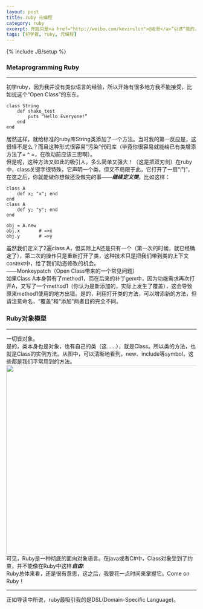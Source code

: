 ```yaml
---
layout: post
title: ruby 元编程
category: ruby
excerpt: 开始只是<a href="http://weibo.com/kevinclcn">@龙哥</a>”引诱“我的，但后来我被DSL吸引了，ruby蛮有意思
tags: [初学者, ruby, 元编程]
---
```

{% include JB/setup %}

### Metaprogramming Ruby ###
----------
初学ruby，因为我并没有类似语言的经验，所以开始有很多地方我不能接受，比如说这个“Open Class”的东东。  

	class String
		def shako_test		
			puts “Hello Everyone!”
		end
	end
居然这样，就给标准的ruby库String类添加了一个方法。当时我的第一反应是，这很怪不是么？而且这种形式很容易“污染”代码库（毕竟你很容易就能给已有类增添方法了= ^ =，在改动前应该三思啊）。  
但是呢，这种方法又如此的吸引人，多么简单又强大！（这是把双刃剑）在ruby中，class关键字很特殊，它声明一个类，但又不局限于此，它打开了一扇“门”，在这之后，你就能做你想做还没做完的事——***继续定义类***。比如这样：

	class A
		def x; "x"; end
	end
	class A
		def y; "y"; end
	end
	
	obj = A.new
	obj.x		# =>x
	obj.y		# =>y
虽然我们定义了2遍class A，但实际上A还是只有一个（第一次的时候，就已经确定了），第二次的操作只是重新打开了类，这种技术只是把我们带到类的上下文context中，给了我们动态修改的机会。  
——Monkeypatch（Open Class带来的一个常见问题）  
如果Class A本身带有了method1，而在后来的补丁gem中，因为功能需求再次打开A，又写了一个method1（你认为是新添加的，实际上发生了覆盖），这会导致原来method1使用的地方出错。是的，利用打开类的方法，可以增添新的方法，但请注意命名，“覆盖”和“添加”两者目的完全不同。  
### Ruby对象模型  ###

----------

一切皆对象。  
是的，类本身也是对象，也有自己的类（这......），就是Class。所以类的方法，也就是Class的实例方法。从图中，可以清晰地看到，new、include等symbol，这些都是我们平常用到的方法。  
<img height = "500" width = "600" src="{{ ASSET_PATH }}/images/Class.jpg"/>  
可见，Ruby是一种彻底的面向对象语言。在java或者C#中，Class对象受到了约束，并不能像在Ruby中这样***自由***!  
Ruby总体来看，还是很有意思，这之后，我要花一点时间来掌握它。Come on Ruby！

---
正如导读中所说，ruby最吸引我的是DSL(Domain-Specific Language)。